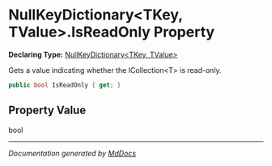 ﻿# NullKeyDictionary\<TKey, TValue\>.IsReadOnly Property

**Declaring Type:** [NullKeyDictionary\<TKey, TValue\>](../index.md)

Gets a value indicating whether the ICollection\<T\> is read\-only.

```csharp
public bool IsReadOnly { get; }
```

## Property Value

bool

___

*Documentation generated by [MdDocs](https://github.com/ap0llo/mddocs)*
